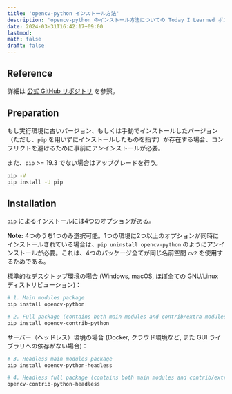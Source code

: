 ```yaml
---
title: 'opencv-python インストール方法'
description: 'opencv-python のインストール方法についての Today I Learned ポスト。'
date: 2024-03-31T16:42:17+09:00
lastmod: 
math: false
draft: false
---
```


## Reference

詳細は [公式 GitHub リポジトリ](https://github.com/opencv/opencv-python) を参照。

## Preparation

もし実行環境に古いバージョン、もしくは手動でインストールしたバージョン（ただし、``pip`` を用いずにインストールしたものを指す）が存在する場合、コンフリクトを避けるために事前にアンインストールが必要。

また、``pip`` >= 19.3 でない場合はアップグレードを行う。

```bash
pip -V
pip install -U pip
```

## Installation

``pip`` によるインストールには4つのオプションがある。

**Note:** 4つのうち1つのみ選択可能。1つの環境に2つ以上のオプションが同時にインストールされている場合は、``pip uninstall opencv-python`` のようにアンインストールが必要。これは、4つのパッケージ全てが同じ名前空間 ``cv2`` を使用するためである。

標準的なデスクトップ環境の場合 (Windows, macOS, ほぼ全ての GNU/Linux ディストリビューション)：

```bash
# 1. Main modules package
pip install opencv-python

# 2. Full package (contains both main modules and contrib/extra modules)
pip install opencv-contrib-python
```

サーバー（ヘッドレス）環境の場合 (Docker, クラウド環境など, また GUI ライブラリへの依存がない場合)：

```bash
# 3. Headless main modules package
pip install opencv-python-headless

# 4. Headless full package (contains both main modules and contrib/extra modules)
opencv-contrib-python-headless
```